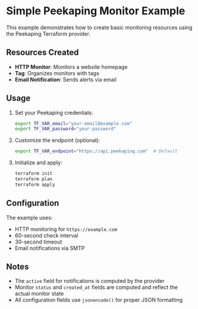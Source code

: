 # Simple Peekaping Monitor Example

This example demonstrates how to create basic monitoring resources using the Peekaping Terraform provider.

## Resources Created

- **HTTP Monitor**: Monitors a website homepage
- **Tag**: Organizes monitors with tags
- **Email Notification**: Sends alerts via email

## Usage

1. Set your Peekaping credentials:
   ```bash
   export TF_VAR_email="your-email@example.com"
   export TF_VAR_password="your-password"
   ```

2. Customize the endpoint (optional):
   ```bash
   export TF_VAR_endpoint="https://api.peekaping.com"  # Default
   ```

3. Initialize and apply:
   ```bash
   terraform init
   terraform plan
   terraform apply
   ```

## Configuration

The example uses:
- HTTP monitoring for `https://example.com`
- 60-second check interval
- 30-second timeout
- Email notifications via SMTP

## Notes

- The `active` field for notifications is computed by the provider
- Monitor `status` and `created_at` fields are computed and reflect the actual monitor state
- All configuration fields use `jsonencode()` for proper JSON formatting
